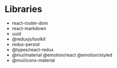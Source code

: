 # Libraries

- react-router-dom
- react-markdown
- uuid
- @reduxjs/toolkit
- redux-persist
- @types/react-redux
- @mui/material @emotion/react @emotion/styled
- @mui/icons-material
